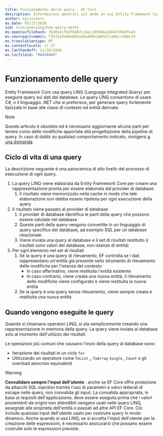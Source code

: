 ```yaml
---
title: Funzionamento delle query - EF Core
description: Informazioni generali sul modo in cui Entity Framework Core compila ed esegue internamente le query
author: ajcvickers
ms.date: 03/17/2020
uid: core/querying/how-query-works
ms.openlocfilehash: 7b3014cf64f8467ccbec10598ea1bb47304dfe43
ms.sourcegitcommit: f3512e3a98e685a3ba409c1d0157ce85cc390cf4
ms.translationtype: MT
ms.contentlocale: it-IT
ms.lasthandoff: 11/10/2020
ms.locfileid: "94430469"
---
```

# <a name="how-queries-work"></a>Funzionamento delle query

Entity Framework Core usa query LINQ (Language Integrated Query) per eseguire query sui dati dal database. Le query LINQ consentono di usare C#, o il linguaggio .NET che si preferisce, per generare query fortemente tipizzate in base alle classi di contesto ed entità derivate.

> [!NOTE]
> Questo articolo è obsoleto ed è necessario aggiornarne alcune parti per tenere conto delle modifiche apportate alla progettazione della pipeline di query. In caso di dubbi su qualsiasi comportamento indicato, rivolgersi [a una domanda](https://github.com/dotnet/efcore/issues/new/choose).

## <a name="the-life-of-a-query"></a>Ciclo di vita di una query

La descrizione seguente è una panoramica di alto livello del processo di esecuzione di ogni query.

1. La query LINQ viene elaborata da Entity Framework Core per creare una rappresentazione pronta per essere elaborata dal provider di database
   1. Il risultato viene memorizzato nella cache in modo che tale elaborazione non debba essere ripetuta per ogni esecuzione della query
2. Il risultato viene passato al provider di database
   1. Il provider di database identifica le parti della query che possono essere valutate nel database
   2. Queste parti della query vengono convertite in un linguaggio di query specifico del database, ad esempio SQL per un database relazionale.
   3. Viene inviata una query al database e il set di risultati restituito (i risultati sono valori del database, non istanze di entità)
3. Per ogni elemento nel set di risultati
   1. Se la query è una query di rilevamento, EF controlla se i dati rappresentano un'entità già presente nello strumento di rilevamento delle modifiche per l'istanza del contesto
      * In caso affermativo, viene restituita l'entità esistente
      * In caso contrario, viene creata una nuova entità, il rilevamento delle modifiche viene configurato e viene restituita la nuova entità
   2. Se la query è una query senza rilevamento, viene sempre creata e restituita una nuova entità

## <a name="when-queries-are-executed"></a>Quando vengono eseguite le query

Quando si chiamano operatori LINQ, si sta semplicemente creando una rappresentazione in memoria della query. La query viene inviata al database solo al momento dell'utilizzo dei risultati.

Le operazioni più comuni che causano l'invio della query al database sono:

* Iterazione dei risultati in un ciclo `for`
* Utilizzando un operatore come `ToList` ,, `ToArray` `Single` , `Count` o gli overload asincroni equivalenti

> [!WARNING]  
> **Convalidare sempre l'input dell'utente** : anche se EF Core offre protezione da attacchi SQL injection tramite l'uso di parametri e valori letterali di escape nelle query, non convalida gli input. La convalida appropriata, in base ai requisiti dell'applicazione, deve essere eseguita prima che i valori provenienti da origini non attendibili vengano usati nelle query LINQ, assegnati alle proprietà dell'entità o passati ad altre API EF Core. Ciò include qualsiasi input dell'utente usato per costruire query in modo dinamico. Anche quando si usa LINQ, se si accetta l'input dell'utente per la creazione delle espressioni, è necessario assicurarsi che possano essere costruite solo le espressioni previste.
